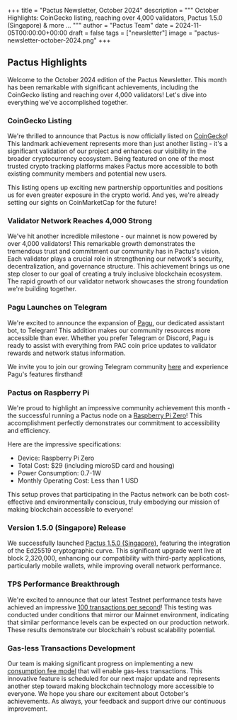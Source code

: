 +++
title = "Pactus Newsletter, October 2024"
description = """
October Highlights: CoinGecko listing, reaching over 4,000 validators, Pactus 1.5.0 (Singapore) & more ...
"""
author = "Pactus Team"
date = 2024-11-05T00:00:00+00:00
draft = false
tags = ["newsletter"]
image = "pactus-newsletter-october-2024.png"
+++

## Pactus Highlights

Welcome to the October 2024 edition of the Pactus Newsletter.
This month has been remarkable with significant achievements,
including the CoinGecko listing and reaching over 4,000 validators!
Let's dive into everything we've accomplished together.

### CoinGecko Listing

We're thrilled to announce that Pactus is now officially listed on
[CoinGecko](https://www.coingecko.com/en/coins/pactus)!
This landmark achievement represents more than just another listing -
it's a significant validation of our project and enhances our visibility in the broader cryptocurrency ecosystem.
Being featured on one of the most trusted crypto tracking platforms makes Pactus more accessible to
both existing community members and potential new users.

This listing opens up exciting new partnership opportunities and positions us for
even greater exposure in the crypto world.
And yes, we're already setting our sights on CoinMarketCap for the future!

### Validator Network Reaches 4,000 Strong

We've hit another incredible milestone - our mainnet is now powered by over 4,000 validators!
This remarkable growth demonstrates the tremendous trust and commitment our community has in Pactus's vision.
Each validator plays a crucial role in strengthening our network's security, decentralization, and governance structure.
This achievement brings us one step closer to our goal of creating a truly inclusive blockchain ecosystem.
The rapid growth of our validator network showcases the strong foundation we're building together.

### Pagu Launches on Telegram

We're excited to announce the expansion of [Pagu](https://github.com/pagu-project/Pagu/), our dedicated assistant bot,
to Telegram!
This addition makes our community resources more accessible than ever.
Whether you prefer Telegram or Discord, Pagu is ready to assist with everything from PAC coin price updates to
validator rewards and network status information.

We invite you to join our growing Telegram community [here](https://t.me/pactuschat) and
experience Pagu's features firsthand!

### Pactus on Raspberry Pi

We're proud to highlight an impressive community achievement this month -
the successful running a Pactus node on a
[Raspberry Pi Zero](https://www.raspberrypi.com/products/raspberry-pi-zero/)!
This accomplishment perfectly demonstrates our commitment to accessibility and efficiency.

Here are the impressive specifications:

* Device: Raspberry Pi Zero
* Total Cost: $29 (including microSD card and housing)
* Power Consumption: 0.7-1W
* Monthly Operating Cost: Less than 1 USD

This setup proves that participating in the Pactus network can be both cost-effective and environmentally conscious,
truly embodying our mission of making blockchain accessible to everyone!

### Version 1.5.0 (Singapore) Release

We successfully launched
[Pactus 1.5.0 (Singapore)](https://pactus.org/2024/10/08/pactus-1.5.0-singapore-released/),
featuring the integration of the Ed25519 cryptographic curve.
This significant upgrade went live at block 2,320,000,
enhancing our compatibility with third-party applications, particularly mobile wallets,
while improving overall network performance.

### TPS Performance Breakthrough

We're excited to announce that our latest Testnet performance tests have achieved
an impressive [100 transactions per second](https://pactus.org/2024/10/10/pactus-reaches-100-tps/)!
This testing was conducted under conditions that mirror our Mainnet environment,
indicating that similar performance levels can be expected on our production network.
These results demonstrate our blockchain's robust scalability potential.

### Gas-less Transactions Development

Our team is making significant progress on implementing a new
[consumption fee model](https://pips.pactus.org/PIPs/pip-31) that
will enable gas-less transactions. This innovative feature is scheduled for
our next major update and represents another step toward making blockchain technology more accessible to everyone.
We hope you share our excitement about October's achievements.
As always, your feedback and support drive our continuous improvement.
